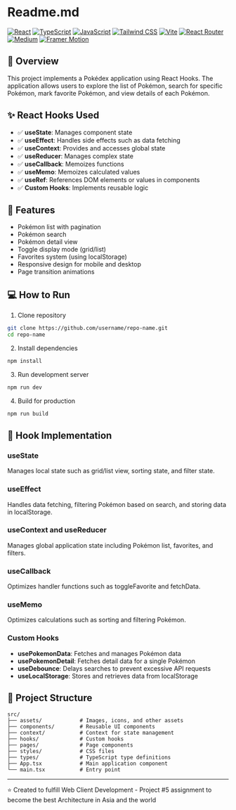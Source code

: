 # Readme.md

[![React](https://img.shields.io/badge/React-61DAFB?style=flat-square&logo=react&logoColor=black)](https://reactjs.org/)
[![TypeScript](https://img.shields.io/badge/TypeScript-3178C6?style=flat-square&logo=typescript&logoColor=white)](https://www.typescriptlang.org/)
[![JavaScript](https://img.shields.io/badge/JavaScript-F7DF1E?style=flat-square&logo=javascript&logoColor=black)](https://developer.mozilla.org/en-US/docs/Web/JavaScript)
[![Tailwind CSS](https://img.shields.io/badge/Tailwind_CSS-06B6D4?style=flat-square&logo=tailwindcss&logoColor=white)](https://tailwindcss.com/)
[![Vite](https://img.shields.io/badge/Vite-646CFF?style=flat-square&logo=vite&logoColor=white)](https://vitejs.dev/)
[![React Router](https://img.shields.io/badge/React_Router-CA4245?style=flat-square&logo=reactrouter&logoColor=white)](https://reactrouter.com/)
[![Medium](https://img.shields.io/badge/Medium-000000?style=flat-square&logo=medium&logoColor=white)](https://bit.ly/3Stx0RP)
[![Framer Motion](https://img.shields.io/badge/Framer_Motion-0055FF?style=flat-square&logo=framer&logoColor=white)](https://www.framer.com/motion/)

## 📝 Overview
This project implements a Pokédex application using React Hooks. The application allows users to explore the list of Pokémon, search for specific Pokémon, mark favorite Pokémon, and view details of each Pokémon.

## ✨ React Hooks Used
- ✅ **useState**: Manages component state
- ✅ **useEffect**: Handles side effects such as data fetching
- ✅ **useContext**: Provides and accesses global state
- ✅ **useReducer**: Manages complex state
- ✅ **useCallback**: Memoizes functions
- ✅ **useMemo**: Memoizes calculated values
- ✅ **useRef**: References DOM elements or values in components
- ✅ **Custom Hooks**: Implements reusable logic

## 🚀 Features
- Pokémon list with pagination
- Pokémon search
- Pokémon detail view
- Toggle display mode (grid/list)
- Favorites system (using localStorage)
- Responsive design for mobile and desktop
- Page transition animations

## 💻 How to Run
1. Clone repository
```bash
git clone https://github.com/username/repo-name.git
cd repo-name
```

2. Install dependencies
```bash
npm install
```

3. Run development server
```bash
npm run dev
```

4. Build for production
```bash
npm run build
```

## 🧠 Hook Implementation

### useState
Manages local state such as grid/list view, sorting state, and filter state.

### useEffect
Handles data fetching, filtering Pokémon based on search, and storing data in localStorage.

### useContext and useReducer
Manages global application state including Pokémon list, favorites, and filters.

### useCallback
Optimizes handler functions such as toggleFavorite and fetchData.

### useMemo
Optimizes calculations such as sorting and filtering Pokémon.

### Custom Hooks
- **usePokemonData**: Fetches and manages Pokémon data
- **usePokemonDetail**: Fetches detail data for a single Pokémon
- **useDebounce**: Delays searches to prevent excessive API requests
- **useLocalStorage**: Stores and retrieves data from localStorage

## 📂 Project Structure
```
src/
├── assets/            # Images, icons, and other assets
├── components/        # Reusable UI components
├── context/           # Context for state management
├── hooks/             # Custom hooks
├── pages/             # Page components
├── styles/            # CSS files
├── types/             # TypeScript type definitions
├── App.tsx            # Main application component
└── main.tsx           # Entry point
```

---

⭐ Created to fulfill Web Client Development - Project #5 assignment to become the best Architecture in Asia and the world